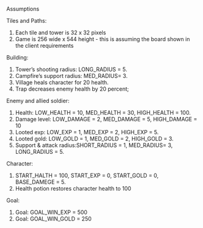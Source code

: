 Assumptions

Tiles and Paths:
1. Each tile and tower is 32 x 32 pixels
2. Game is 256 wide x 544 height - this is assuming the board shown in the client requirements

Building:
1. Tower’s shooting radius: LONG_RADIUS = 5.
2. Campfire’s support radius:  MED_RADIUS= 3.
3. Village heals character for 20 health.
4. Trap decreases enemy health by 20 percent;

Enemy and allied soldier:
1. Health: LOW_HEALTH = 10, MED_HEALTH = 30, HIGH_HEALTH = 100.
2. Damage level: LOW_DAMAGE = 2, MED_DAMAGE = 5, HIGH_DAMAGE = 10
3. Looted exp: LOW_EXP = 1, MED_EXP = 2, HIGH_EXP = 5.
4. Looted gold: LOW_GOLD = 1, MED_GOLD = 2, HIGH_GOLD = 3.
5. Support & attack radius:SHORT_RADIUS = 1, MED_RADIUS= 3, LONG_RADIUS = 5.


Character:
1. START_HALTH = 100, START_EXP = 0, START_GOLD = 0, BASE_DAMEGE = 5.
2. Health potion restores character health to 100

Goal:
1. Goal: GOAL_WIN_EXP = 500
2. Goal: GOAL_WIN_GOLD = 250

